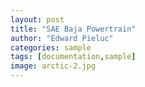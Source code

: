 ```yaml
---
layout: post
title: "SAE Baja Powertrain"
author: "Edward Pieluc"
categories: sample
tags: [documentation,sample]
image: arctic-2.jpg
---
```

